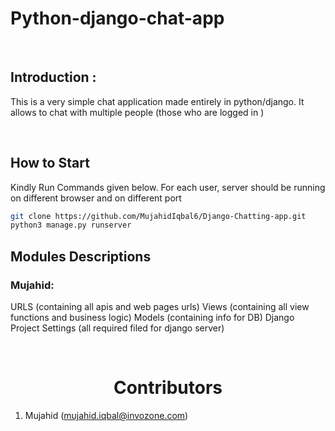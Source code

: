 # Python-django-chat-app


<br>

## Introduction :
This is a very simple chat application made entirely in python/django. It allows to chat with multiple people (those who are logged in )

<br>

## How to Start

Kindly Run Commands given below. For each user, server should be running on different
browser and on different port

```bash
git clone https://github.com/MujahidIqbal6/Django-Chatting-app.git
python3 manage.py runserver
```

## Modules Descriptions


### Mujahid: 
URLS (containing all apis and web pages urls)
Views (containing all view functions and business logic)
Models (containing info for DB)
Django Project Settings (all required filed for django server)


<br>



<h1 style="text-align:center">Contributors</h1>


1. Mujahid (mujahid.iqbal@invozone.com) 

